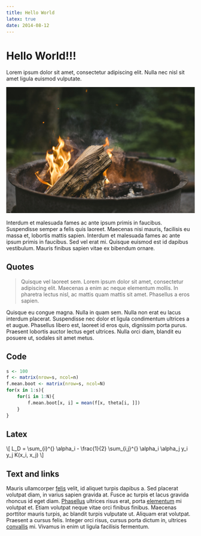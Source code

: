 ```yaml
---
title: Hello World
latex: true
date: 2014-08-12
---
```


# Hello World!!!

Lorem ipsum dolor sit amet, consectetur adipiscing elit. Nulla nec nisl sit amet ligula euismod vulputate.

![wood-fire](/static/images/fire.jpg)

Interdum et malesuada fames ac ante ipsum primis in faucibus. Suspendisse semper a felis quis laoreet. Maecenas nisi mauris, facilisis eu massa et, lobortis mattis sapien. Interdum et malesuada fames ac ante ipsum primis in faucibus. Sed vel erat mi. Quisque euismod est id dapibus vestibulum. Mauris finibus sapien vitae ex bibendum ornare.

## Quotes

> Quisque vel laoreet sem. Lorem ipsum dolor sit amet, consectetur adipiscing elit. Maecenas a enim ac neque elementum mollis. In pharetra lectus nisl, ac mattis quam mattis sit amet. Phasellus a eros sapien.

Quisque eu congue magna. Nulla in quam sem. Nulla non erat eu lacus interdum placerat. Suspendisse nec dolor et ligula condimentum ultrices a et augue. Phasellus libero est, laoreet id eros quis, dignissim porta purus. Praesent lobortis auctor lectus eget ultrices. Nulla orci diam, blandit eu posuere ut, sodales sit amet metus.

## Code

```r
s <- 100
f <- matrix(nrow=s, ncol=n)
f.mean.boot <- matrix(nrow=s, ncol=N)
for(x in 1:s){
    for(i in 1:N){
        f.mean.boot[x, i] = mean(f[x, theta[i, ]])
    }
}
```

## Latex

\\[ L_D = \sum_{i}^{} \alpha_i - \frac{1}{2} \sum_{i,j}^{} \alpha_i \alpha_j y_i y_j K(x_i, x_j) \\]

## Text and links

Mauris ullamcorper [felis](#/) velit, id aliquet turpis dapibus a. Sed placerat volutpat diam, in varius sapien gravida at. Fusce ac turpis et lacus gravida rhoncus id eget diam. [Phasellus](#/) ultrices risus erat, porta [elementum](#/) mi volutpat et. Etiam volutpat neque vitae orci finibus finibus. Maecenas porttitor mauris turpis, ac blandit turpis vulputate ut. Aliquam erat volutpat. Praesent a cursus felis. Integer orci risus, cursus porta dictum in, ultrices [convallis](#/) mi. Vivamus in enim ut ligula facilisis fermentum.
